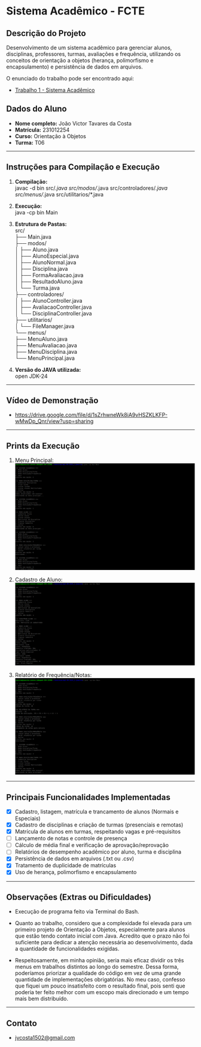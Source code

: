 # Sistema Acadêmico - FCTE

## Descrição do Projeto

Desenvolvimento de um sistema acadêmico para gerenciar alunos, disciplinas, professores, turmas, avaliações e frequência, utilizando os conceitos de orientação a objetos (herança, polimorfismo e encapsulamento) e persistência de dados em arquivos.

O enunciado do trabalho pode ser encontrado aqui:
- [Trabalho 1 - Sistema Acadêmico](https://github.com/lboaventura25/OO-T06_2025.1_UnB_FCTE/blob/main/trabalhos/ep1/README.md)

## Dados do Aluno

- **Nome completo:** João Victor Tavares da Costa
- **Matrícula:** 231012254
- **Curso:** Orientação à Objetos
- **Turma:** T06

---

## Instruções para Compilação e Execução

1. **Compilação:**  
   javac -d bin src/*.java src/modos/*.java src/controladores/*.java src/menus/*.java src/utilitarios/*.java

2. **Execução:**  
   java -cp bin Main

3. **Estrutura de Pastas:**  
   src/  
   ├── Main.java  
   ├── modos/  
│   ├── Aluno.java   
│   ├── AlunoEspecial.java   
│   ├── AlunoNormal.java   
│   ├── Disciplina.java   
│   ├── FormaAvaliacao.java   
│   ├── ResultadoAluno.java   
│   └── Turma.java   
├── controladores/   
│   ├── AlunoController.java   
│   ├── AvaliacaoController.java   
│   └── DisciplinaController.java   
├── utilitarios/   
│   └── FileManager.java   
└── menus/   
├── MenuAluno.java   
├── MenuAvaliacao.java   
├── MenuDisciplina.java   
└── MenuPrincipal.java

3. **Versão do JAVA utilizada:**  
   open JDK-24

---

## Vídeo de Demonstração

- <https://drive.google.com/file/d/1sZrhwneWk8iA9vHSZKLKFP-wMwDp_Qnr/view?usp=sharing>

---

## Prints da Execução

1. Menu Principal:  
   ![Inserir Print 1](imagens/MenuPrincipal.png)

2. Cadastro de Aluno:  
   ![Inserir Print 2](imagens/CadastroAluno.png)

3. Relatório de Frequência/Notas:  
   ![Inserir Print 3](imagens/RelatorioNotas.png)

---

## Principais Funcionalidades Implementadas

- [x] Cadastro, listagem, matrícula e trancamento de alunos (Normais e Especiais)
- [x] Cadastro de disciplinas e criação de turmas (presenciais e remotas)
- [x] Matrícula de alunos em turmas, respeitando vagas e pré-requisitos
- [ ] Lançamento de notas e controle de presença
- [ ] Cálculo de média final e verificação de aprovação/reprovação
- [ ] Relatórios de desempenho acadêmico por aluno, turma e disciplina
- [x] Persistência de dados em arquivos (.txt ou .csv)
- [x] Tratamento de duplicidade de matrículas
- [x] Uso de herança, polimorfismo e encapsulamento

---

## Observações (Extras ou Dificuldades)

- Execução de programa feito via Terminal do Bash.
- Quanto ao trabalho, considero que a complexidade foi elevada para um primeiro projeto de Orientação a Objetos, especialmente para alunos que estão tendo contato inicial com Java. Acredito que o prazo não foi suficiente para dedicar a atenção necessária ao desenvolvimento, dada a quantidade de funcionalidades exigidas.

- Respeitosamente, em minha opinião, seria mais eficaz dividir os três menus em trabalhos distintos ao longo do semestre. Dessa forma, poderíamos priorizar a qualidade do código em vez de uma grande quantidade de implementações obrigatórias. No meu caso, confesso que fiquei um pouco insatisfeito com o resultado final, pois senti que poderia ter feito melhor com um escopo mais direcionado e um tempo mais bem distribuído.

---

## Contato

- jvcosta1502@gmail.com
